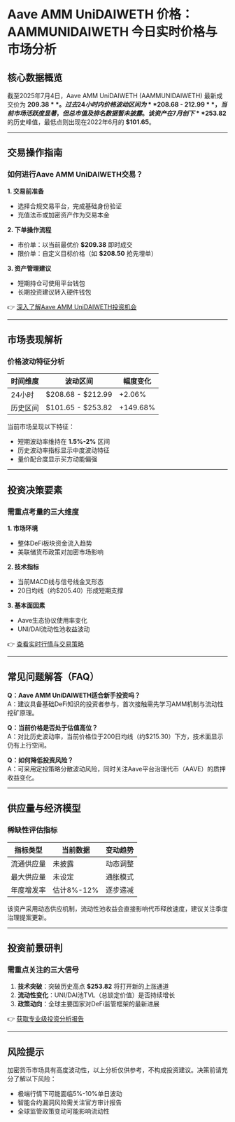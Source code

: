 # Aave AMM UniDAIWETH 价格：AAMMUNIDAIWETH 今日实时价格与市场分析

## 核心数据概览

截至2025年7月4日，Aave AMM UniDAIWETH (AAMMUNIDAIWETH) 最新成交价为 **$209.38**。过去24小时内价格波动区间为 **$208.68 - $212.99**，当前市场活跃度显著，但总市值及排名数据暂未披露。该资产在7月创下 **$253.82** 的历史峰值，最低点则出现在2022年6月的 **$101.65**。

---

## 交易操作指南

### 如何进行Aave AMM UniDAIWETH交易？

**1. 交易前准备**  
- 选择合规交易平台，完成基础身份验证  
- 充值法币或加密资产作为交易本金  

**2. 下单操作流程**  
- 市价单：以当前最优价 **$209.38** 即时成交  
- 限价单：自定义目标价格（如 **$208.50** 抢先埋单）  

**3. 资产管理建议**  
- 短期持仓可使用平台钱包  
- 长期投资建议转入硬件钱包  

👉 [深入了解Aave AMM UniDAIWETH投资机会](https://bit.ly/okx_welcome)

---

## 市场表现解析

### 价格波动特征分析

| 时间维度       | 波动区间          | 幅度变化  |
|----------------|-------------------|-----------|
| 24小时         | $208.68 - $212.99 | +2.06%    |
| 历史区间       | $101.65 - $253.82 | +149.68%  |

当前市场呈现以下特征：  
- 短期波动率维持在 **1.5%-2%** 区间  
- 历史波动率指标显示中度波动特征  
- 量价配合度显示买方动能偏强  

---

## 投资决策要素

### 需重点考量的三大维度

**1. 市场环境**  
- 整体DeFi板块资金流入趋势  
- 美联储货币政策对加密市场影响  

**2. 技术指标**  
- 当前MACD线与信号线金叉形态  
- 20日均线（约$205.40）形成短期支撑  

**3. 基本面因素**  
- Aave生态协议使用率变化  
- UNI/DAI流动性池收益波动  

👉 [查看实时行情与交易策略](https://bit.ly/okx_welcome)

---

## 常见问题解答（FAQ）

**Q：Aave AMM UniDAIWETH适合新手投资吗？**  
A：建议具备基础DeFi知识的投资者参与，首次接触需先学习AMM机制与流动性挖矿原理。

**Q：当前价格是否处于估值高位？**  
A：对比历史波动率，当前价格位于200日均线（约$215.30）下方，技术面显示仍有上行空间。

**Q：如何降低投资风险？**  
A：可采用定投策略分散波动风险，同时关注Aave平台治理代币（AAVE）的质押收益变化。

---

## 供应量与经济模型

### 稀缺性评估指标

| 指标类型       | 当前数据   | 变动趋势  |
|----------------|------------|-----------|
| 流通供应量     | 未披露     | 动态调整  |
| 最大供应量     | 未设定     | 通胀模式  |
| 年度增发率     | 估计8%-12% | 逐步递减  |

该资产采用动态供应机制，流动性池收益会直接影响代币释放速度，建议关注季度治理提案更新。

---

## 投资前景研判

### 需重点关注的三大信号

1. **技术突破**：突破历史高点 **$253.82** 将打开新的上涨通道  
2. **流动性变化**：UNI/DAI池TVL（总锁定价值）是否持续增长  
3. **政策动向**：全球主要国家对DeFi监管框架的最新进展  

👉 [获取专业级投资分析报告](https://bit.ly/okx_welcome)

---

## 风险提示

加密货币市场具有高度波动性，以上分析仅供参考，不构成投资建议。决策前请充分了解以下风险：  
- 极端行情下可能面临5%-10%单日波动  
- 智能合约漏洞风险需关注官方审计报告  
- 全球监管政策变动可能影响流动性  

